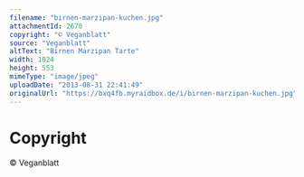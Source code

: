 ```yaml
---
filename: "birnen-marzipan-kuchen.jpg"
attachmentId: 2670
copyright: "© Veganblatt"
source: "Veganblatt"
altText: "Birnen Marzipan Tarte"
width: 1024
height: 553
mimeType: "image/jpeg"
uploadDate: "2013-08-31 22:41:49"
originalUrl: "https://bxq4fb.myraidbox.de/i/birnen-marzipan-kuchen.jpg"
---
```


# Copyright

© Veganblatt
